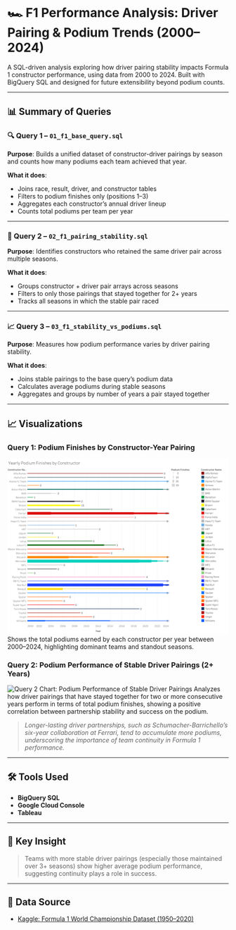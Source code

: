 # 🏎️ F1 Performance Analysis: Driver Pairing & Podium Trends (2000–2024)

A SQL-driven analysis exploring how driver pairing stability impacts Formula 1 constructor performance, using data from 2000 to 2024. Built with BigQuery SQL and designed for future extensibility beyond podium counts.

---

## 📊 Summary of Queries

### 🔍 Query 1 – `01_f1_base_query.sql`
**Purpose**: Builds a unified dataset of constructor-driver pairings by season and counts how many podiums each team achieved that year.

**What it does**:
- Joins race, result, driver, and constructor tables
- Filters to podium finishes only (positions 1–3)
- Aggregates each constructor’s annual driver lineup
- Counts total podiums per team per year

---

### 🔁 Query 2 – `02_f1_pairing_stability.sql`
**Purpose**: Identifies constructors who retained the same driver pair across multiple seasons.

**What it does**:
- Groups constructor + driver pair arrays across seasons
- Filters to only those pairings that stayed together for 2+ years
- Tracks all seasons in which the stable pair raced

---

### 📈 Query 3 – `03_f1_stability_vs_podiums.sql`
**Purpose**: Measures how podium performance varies by driver pairing stability.

**What it does**:
- Joins stable pairings to the base query’s podium data
- Calculates average podiums during stable seasons
- Aggregates and groups by number of years a pair stayed together

---

## 📈 Visualizations

### Query 1: Podium Finishes by Constructor-Year Pairing
![Avg Podiums by Year](charts/avg_podiums_by_year.png)
Shows the total podiums earned by each constructor per year between 2000–2024, highlighting dominant teams and standout seasons.

### Query 2: Podium Performance of Stable Driver Pairings (2+ Years)
![Query 2 Chart: Podium Performance of Stable Driver Pairings](charts/stable_pairings_total_podiums.png)
Analyzes how driver pairings that have stayed together for two or more consecutive years perform in terms of total podium finishes, showing a positive correlation between partnership stability and success on the podium.

> *Longer-lasting driver partnerships, such as Schumacher-Barrichello’s six-year collaboration at Ferrari, tend to accumulate more podiums, underscoring the importance of team continuity in Formula 1 performance.*



---

## 🛠️ Tools Used
- **BigQuery SQL**
- **Google Cloud Console**
- **Tableau**

---

## 🔑 Key Insight
> Teams with more stable driver pairings (especially those maintained over 3+ seasons) show higher average podium performance, suggesting continuity plays a role in success.

---

## 🔗 Data Source

- [Kaggle: Formula 1 World Championship Dataset (1950–2020)](https://www.kaggle.com/datasets/rohanrao/formula-1-world-championship-1950-2020)
